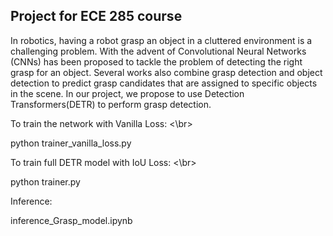 ## Project for ECE 285 course

In robotics, having a robot grasp an object in a cluttered environment is a challenging problem. With the advent of Convolutional Neural Networks (CNNs) has been proposed to tackle the problem of detecting the right grasp for an object. Several works also combine grasp detection and object detection to predict grasp candidates that are assigned to specific objects in the scene. In our project, we propose to use Detection Transformers(DETR) to perform grasp detection.

To train the network with Vanilla Loss: <\br>

python trainer_vanilla_loss.py

To train full DETR model with IoU Loss: <\br>

python trainer.py


Inference:

inference_Grasp_model.ipynb
